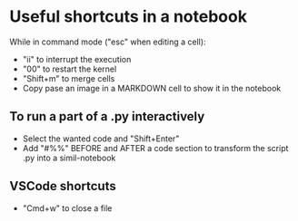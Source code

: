 # Useful shortcuts in a notebook

While in command mode ("esc" when editing a cell):

- "ii" to interrupt the execution
- "00" to restart the kernel
- "Shift+m" to merge cells
- Copy pase an image in a MARKDOWN cell to show it in the notebook

## To run a part of a .py interactively

- Select the wanted code and "Shift+Enter"
- Add "#%%" BEFORE and AFTER a code section to transform the script .py into a simil-notebook

## VSCode shortcuts

- "Cmd+w" to close a file
